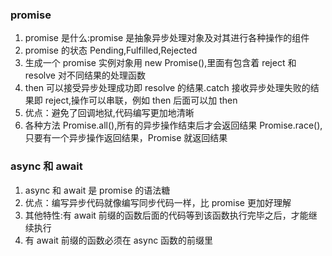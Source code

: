 ### promise

1. promise 是什么:promise 是抽象异步处理对象及对其进行各种操作的组件
2. promise 的状态 Pending,Fulfilled,Rejected
3. 生成一个 promise 实例对象用 new Promise(),里面有包含着 reject 和 resolve 对不同结果的处理函数
4. then 可以接受异步处理成功即 resolve 的结果.catch 接收异步处理失败的结果即 reject,操作可以串联，例如 then 后面可以加 then
5. 优点：避免了回调地狱,代码编写更加地清晰
6. 各种方法 Promise.all(),所有的异步操作结束后才会返回结果 Promise.race(),只要有一个异步操作返回结果，Promise 就返回结果

### async 和 await

1. async 和 await 是 promise 的语法糖
2. 优点：编写异步代码就像编写同步代码一样，比 promise 更加好理解
3. 其他特性:有 await 前缀的函数后面的代码等到该函数执行完毕之后，才能继续执行
4. 有 await 前缀的函数必须在 async 函数的前缀里
